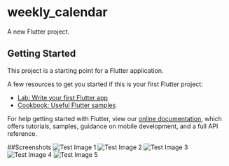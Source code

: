 # weekly_calendar

A new Flutter project.

## Getting Started

This project is a starting point for a Flutter application.

A few resources to get you started if this is your first Flutter project:

- [Lab: Write your first Flutter app](https://flutter.dev/docs/get-started/codelab)
- [Cookbook: Useful Flutter samples](https://flutter.dev/docs/cookbook)

For help getting started with Flutter, view our
[online documentation](https://flutter.dev/docs), which offers tutorials,
samples, guidance on mobile development, and a full API reference.

##Screenshots
![Test Image 1](https://github.com/Mehmet4nil/weekly_calendar/blob/master/screenshots/1.png)
![Test Image 2](https://github.com/Mehmet4nil/weekly_calendar/blob/master/screenshots/2.png)
![Test Image 3](https://github.com/Mehmet4nil/weekly_calendar/blob/master/screenshots/1.png)
![Test Image 4](https://github.com/Mehmet4nil/weekly_calendar/blob/master/screenshots/1.png)
![Test Image 5](https://github.com/Mehmet4nil/weekly_calendar/blob/master/screenshots/1.png)



